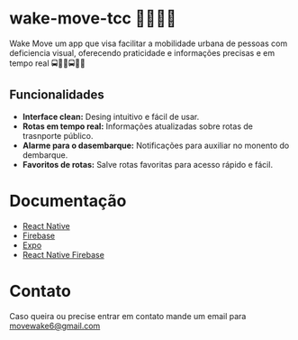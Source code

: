 # wake-move-tcc 👨‍🦯👩‍🦯

Wake Move um app que visa facilitar a mobilidade urbana de pessoas com deficiencia visual, oferecendo praticidade e informações precisas e em tempo real 
🚍👩‍🦯🚍👨‍🦯

## Funcionalidades

- **Interface clean:** Desing intuitivo e fácil de usar.
- **Rotas em tempo real:** Informações atualizadas sobre rotas de trasnporte público.
- **Alarme para o dasembarque:** Notificações para auxiliar no monento do dembarque.
- **Favoritos de rotas:** Salve rotas favoritas para acesso rápido e fácil.

# Documentação

- [React Native](https://reactnative.dev/docs/getting-started)
- [Firebase](https://firebase.google.com/docs?hl=pt-br)
- [Expo](https://docs.expo.dev/router/introduction/)
- [React Native Firebase](https://rnfirebase.io/)

# Contato
Caso queira ou precise entrar em contato mande um email para movewake6@gmail.com
